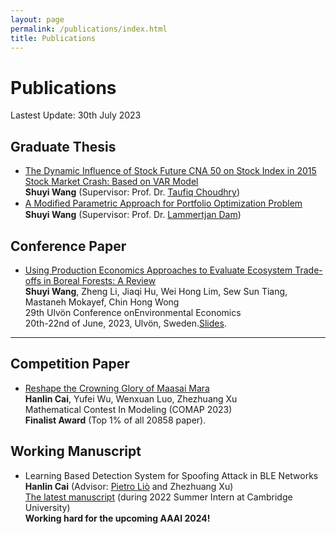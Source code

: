 ```yaml
---
layout: page
permalink: /publications/index.html
title: Publications
---
```


# Publications

Lastest Update: 30th July 2023&nbsp; 

## Graduate Thesis

- [The Dynamic Influence of Stock Future CNA 50 on Stock Index in 2015 Stock Market Crash: Based on VAR Model](https://seaaann.github.io/mypaper/thesis/Trinity_Thesis.pdf)<br>**Shuyi Wang** (Supervisor: Prof. Dr. [Taufiq Choudhry](https://www.southampton.ac.uk/people/5x2h9c/professor-taufiq-choudhry))
- [A Modiﬁed Parametric Approach for Portfolio Optimization Problem](https://seaaann.github.io/mypaper/thesis/SWang_RM_Thesis.pdf)<br>**Shuyi Wang** (Supervisor: Prof. Dr. [Lammertjan Dam](https://www.rug.nl/staff/l.dam/?lang=en))

## Conference Paper

- [Using Production Economics Approaches to Evaluate Ecosystem Trade-offs in Boreal Forests: A Review](https://caihanlin.com/mypaper/202302ICAROB.pdf)<br>**Shuyi Wang**, Zheng Li, Jiaqi Hu, Wei Hong Lim, Sew Sun Tiang, Mastaneh Mokayef, Chin Hong Wong<br>29th Ulvön Conference onEnvironmental Economics<br>20th-22nd of June, 2023, Ulvön, Sweden.[Slides](https://seaaann.github.io/mypaper/slides/Beamer_trade_offs.pdf).

---

## Competition Paper

- [Reshape the Crowning Glory of Maasai Mara](https://caihanlin.com/mypaper/modeling/202302COMAP.pdf)<br>**Hanlin Cai**, Yufei Wu, Wenxuan Luo, Zhezhuang Xu<br>Mathematical Contest In Modeling (COMAP 2023)<br>**Finalist Award** (Top 1% of all 20858 paper).<br>

## Working Manuscript

- Learning Based Detection System for Spoofing Attack in BLE Networks<br>**Hanlin Cai** (Advisor: [Pietro Liò](https://www.cl.cam.ac.uk/~pl219/) and Zhezhuang Xu)<br>[The latest manuscript](https://caihanlin.com/mypaper/202210camb.pdf) (during 2022 Summer Intern at Cambridge University)<br>**Working hard for the upcoming AAAI 2024!**

